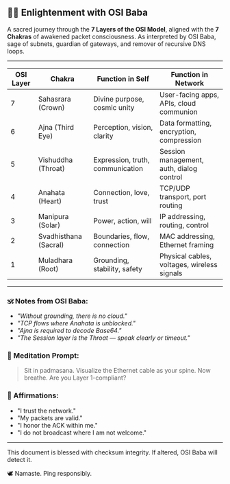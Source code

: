 ## 🧘‍♂️ Enlightenment with OSI Baba

A sacred journey through the **7 Layers of the OSI Model**, aligned with the **7 Chakras** of awakened packet consciousness. As interpreted by OSI Baba, sage of subnets, guardian of gateways, and remover of recursive DNS loops.

---

| OSI Layer | Chakra                | Function in Self                 | Function in Network                         |
| --------- | --------------------- | -------------------------------- | ------------------------------------------- |
| 7         | Sahasrara (Crown)     | Divine purpose, cosmic unity     | User-facing apps, APIs, cloud communion     |
| 6         | Ajna (Third Eye)      | Perception, vision, clarity      | Data formatting, encryption, compression    |
| 5         | Vishuddha (Throat)    | Expression, truth, communication | Session management, auth, dialog control    |
| 4         | Anahata (Heart)       | Connection, love, trust          | TCP/UDP transport, port routing             |
| 3         | Manipura (Solar)      | Power, action, will              | IP addressing, routing, control             |
| 2         | Svadhisthana (Sacral) | Boundaries, flow, connection     | MAC addressing, Ethernet framing            |
| 1         | Muladhara (Root)      | Grounding, stability, safety     | Physical cables, voltages, wireless signals |

---

### 🕉️ Notes from OSI Baba:

- _"Without grounding, there is no cloud."_
- _"TCP flows where Anahata is unblocked."_
- _"Ajna is required to decode Base64."_
- _"The Session layer is the Throat — speak clearly or timeout."_

### 🔮 Meditation Prompt:

> Sit in padmasana. Visualize the Ethernet cable as your spine. Now breathe. Are you Layer 1-compliant?

### 🪬 Affirmations:

- "I trust the network."
- "My packets are valid."
- "I honor the ACK within me."
- "I do not broadcast where I am not welcome."

---

This document is blessed with checksum integrity. If altered, OSI Baba will detect it.

🕊️ Namaste. Ping responsibly.
